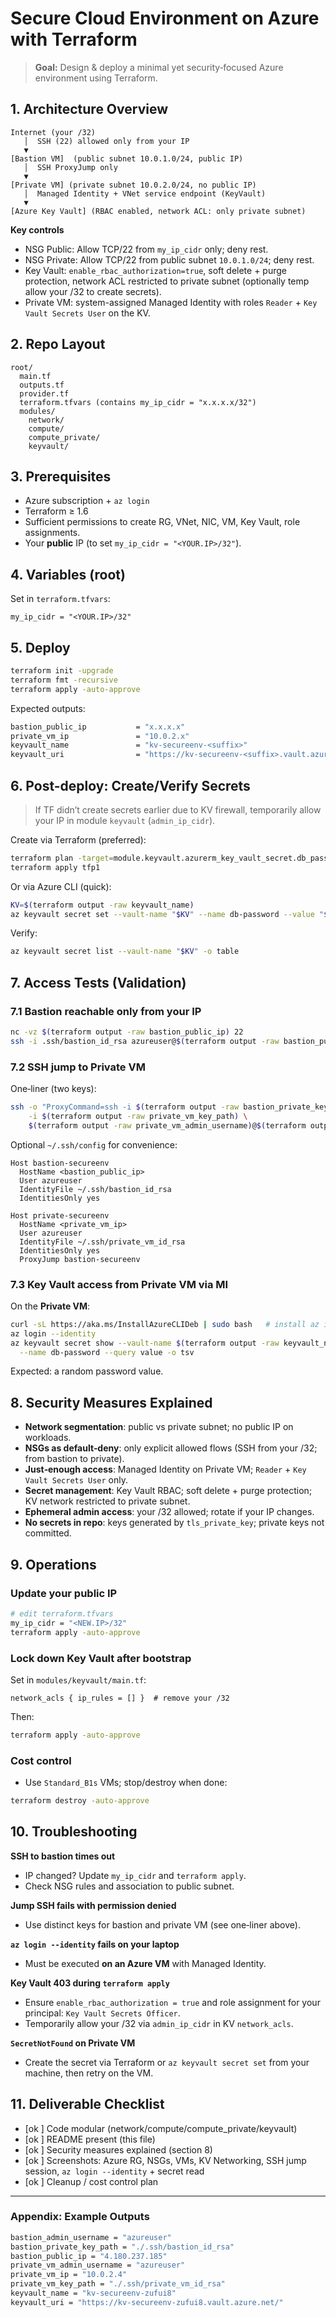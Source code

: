 # Secure Cloud Environment on Azure with Terraform

> **Goal:** Design & deploy a minimal yet security‑focused Azure environment using Terraform.

## 1. Architecture Overview

```
Internet (your /32)
   │  SSH (22) allowed only from your IP
   ▼
[Bastion VM]  (public subnet 10.0.1.0/24, public IP)
   │  SSH ProxyJump only
   ▼
[Private VM] (private subnet 10.0.2.0/24, no public IP)
   │  Managed Identity + VNet service endpoint (KeyVault)
   ▼
[Azure Key Vault] (RBAC enabled, network ACL: only private subnet)
```

**Key controls**

* NSG Public: Allow TCP/22 from `my_ip_cidr` only; deny rest.
* NSG Private: Allow TCP/22 from public subnet `10.0.1.0/24`; deny rest.
* Key Vault: `enable_rbac_authorization=true`, soft delete + purge protection, network ACL restricted to private subnet (optionally temp allow your /32 to create secrets).
* Private VM: system-assigned Managed Identity with roles `Reader` + `Key Vault Secrets User` on the KV.

## 2. Repo Layout

```
root/
  main.tf
  outputs.tf
  provider.tf
  terraform.tfvars (contains my_ip_cidr = "x.x.x.x/32")
  modules/
    network/
    compute/
    compute_private/
    keyvault/
```

## 3. Prerequisites

* Azure subscription + `az login`
* Terraform ≥ 1.6
* Sufficient permissions to create RG, VNet, NIC, VM, Key Vault, role assignments.
* Your **public** IP (to set `my_ip_cidr = "<YOUR.IP>/32"`).

## 4. Variables (root)

Set in `terraform.tfvars`:

```hcl
my_ip_cidr = "<YOUR.IP>/32"
```

## 5. Deploy

```bash
terraform init -upgrade
terraform fmt -recursive
terraform apply -auto-approve
```

Expected outputs:

```bash
bastion_public_ip           = "x.x.x.x"
private_vm_ip               = "10.0.2.x"
keyvault_name               = "kv-secureenv-<suffix>"
keyvault_uri                = "https://kv-secureenv-<suffix>.vault.azure.net/"
```

## 6. Post-deploy: Create/Verify Secrets

> If TF didn’t create secrets earlier due to KV firewall, temporarily allow your IP in module `keyvault` (`admin_ip_cidr`).

Create via Terraform (preferred):

```bash
terraform plan -target=module.keyvault.azurerm_key_vault_secret.db_password -out tfp1
terraform apply tfp1
```

Or via Azure CLI (quick):

```bash
KV=$(terraform output -raw keyvault_name)
az keyvault secret set --vault-name "$KV" --name db-password --value "$(openssl rand -base64 24)"
```

Verify:

```bash
az keyvault secret list --vault-name "$KV" -o table
```

## 7. Access Tests (Validation)

### 7.1 Bastion reachable only from your IP

```bash
nc -vz $(terraform output -raw bastion_public_ip) 22
ssh -i .ssh/bastion_id_rsa azureuser@$(terraform output -raw bastion_public_ip)
```

### 7.2 SSH jump to Private VM

One‑liner (two keys):

```bash
ssh -o "ProxyCommand=ssh -i $(terraform output -raw bastion_private_key_path) -W %h:%p $(terraform output -raw bastion_admin_username)@$(terraform output -raw bastion_public_ip)" \
    -i $(terraform output -raw private_vm_key_path) \
    $(terraform output -raw private_vm_admin_username)@$(terraform output -raw private_vm_ip) "hostname && ip -br a"
```

Optional `~/.ssh/config` for convenience:

```sshconfig
Host bastion-secureenv
  HostName <bastion_public_ip>
  User azureuser
  IdentityFile ~/.ssh/bastion_id_rsa
  IdentitiesOnly yes

Host private-secureenv
  HostName <private_vm_ip>
  User azureuser
  IdentityFile ~/.ssh/private_vm_id_rsa
  IdentitiesOnly yes
  ProxyJump bastion-secureenv
```

### 7.3 Key Vault access from Private VM via MI

On the **Private VM**:

```bash
curl -sL https://aka.ms/InstallAzureCLIDeb | sudo bash   # install az if needed
az login --identity
az keyvault secret show --vault-name $(terraform output -raw keyvault_name) \
  --name db-password --query value -o tsv
```

Expected: a random password value.

## 8. Security Measures Explained

* **Network segmentation**: public vs private subnet; no public IP on workloads.
* **NSGs as default‑deny**: only explicit allowed flows (SSH from your /32; from bastion to private).
* **Just‑enough access**: Managed Identity on Private VM; `Reader` + `Key Vault Secrets User` only.
* **Secret management**: Key Vault RBAC; soft delete + purge protection; KV network restricted to private subnet.
* **Ephemeral admin access**: your /32 allowed; rotate if your IP changes.
* **No secrets in repo**: keys generated by `tls_private_key`; private keys not committed.

## 9. Operations

### Update your public IP

```bash
# edit terraform.tfvars
my_ip_cidr = "<NEW.IP>/32"
terraform apply -auto-approve
```

### Lock down Key Vault after bootstrap

Set in `modules/keyvault/main.tf`:

```hcl
network_acls { ip_rules = [] }  # remove your /32
```

Then:

```bash
terraform apply -auto-approve
```

### Cost control

* Use `Standard_B1s` VMs; stop/destroy when done:

```bash
terraform destroy -auto-approve
```

## 10. Troubleshooting

**SSH to bastion times out**

* IP changed? Update `my_ip_cidr` and `terraform apply`.
* Check NSG rules and association to public subnet.

**Jump SSH fails with permission denied**

* Use distinct keys for bastion and private VM (see one‑liner above).

**`az login --identity` fails on your laptop**

* Must be executed **on an Azure VM** with Managed Identity.

**Key Vault 403 during `terraform apply`**

* Ensure `enable_rbac_authorization = true` and role assignment for your principal: `Key Vault Secrets Officer`.
* Temporarily allow your /32 via `admin_ip_cidr` in KV `network_acls`.

**`SecretNotFound` on Private VM**

* Create the secret via Terraform or `az keyvault secret set` from your machine, then retry on the VM.

## 11. Deliverable Checklist

* [ok ] Code modular (network/compute/compute\_private/keyvault)
* [ok ] README present (this file)
* [ok ] Security measures explained (section 8)
* [ok ] Screenshots: Azure RG, NSGs, VMs, KV Networking, SSH jump session, `az login --identity` + secret read
* [ok ] Cleanup / cost control plan

---

### Appendix: Example Outputs

```bash
bastion_admin_username = "azureuser"
bastion_private_key_path = "./.ssh/bastion_id_rsa"
bastion_public_ip = "4.180.237.185"
private_vm_admin_username = "azureuser"
private_vm_ip = "10.0.2.4"
private_vm_key_path = "./.ssh/private_vm_id_rsa"
keyvault_name = "kv-secureenv-zufui8"
keyvault_uri = "https://kv-secureenv-zufui8.vault.azure.net/"
```
